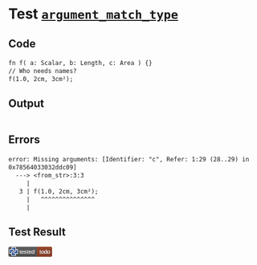 # Test [`argument_match_type`](/doc/structure/arguments.md#L36)

## Code

```µcad
fn f( a: Scalar, b: Length, c: Area ) {}
// Who needs names?
f(1.0, 2cm, 3cm²);

```

## Output

```,plain
```

## Errors

```,plain
error: Missing arguments: [Identifier: "c", Refer: 1:29 (28..29) in 0x78564033032ddc09]
  ---> <from_str>:3:3
     |
   3 | f(1.0, 2cm, 3cm²);
     |   ^^^^^^^^^^^^^^^
     |
```

## Test Result

![TODO](/doc/structure/.test/argument_match_type.png)

